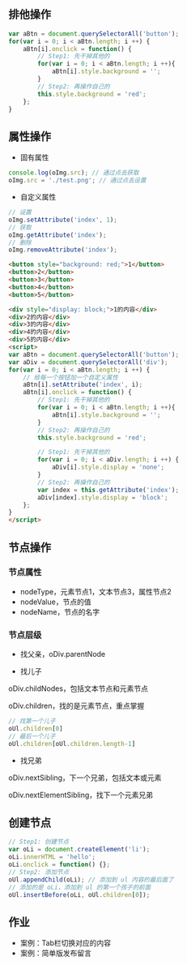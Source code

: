 ## 排他操作

```javascript
var aBtn = document.querySelectorAll('button');
for(var i = 0; i < aBtn.length; i ++) {
    aBtn[i].onclick = function() {
        // Step1: 先干掉其他的
        for(var i = 0; i < aBtn.length; i ++){
            aBtn[i].style.background = '';
        }
        // Step2: 再操作自己的
        this.style.background = 'red';
    };
}
```

## 属性操作

- 固有属性

```javascript
console.log(oImg.src); // 通过点去获取
oImg.src = './test.png'; // 通过点去设置
```

- 自定义属性

```javascript
// 设置
oImg.setAttribute('index', 1);
// 获取
oImg.getAttribute('index');
// 删除
oImg.removeAttribute('index');
```

```html
<button style="background: red;">1</button>
<button>2</button>
<button>3</button>
<button>4</button>
<button>5</button>

<div style="display: block;">1的内容</div>
<div>2的内容</div>
<div>3的内容</div>
<div>4的内容</div>
<div>5的内容</div>
<script>
var aBtn = document.querySelectorAll('button');
var aDiv = document.querySelectorAll('div');
for(var i = 0; i < aBtn.length; i ++) {
    // 给每一个按钮加一个自定义属性
    aBtn[i].setAttribute('index', i);
    aBtn[i].onclick = function() {
        // Step1: 先干掉其他的
        for(var i = 0; i < aBtn.length; i ++){
            aBtn[i].style.background = '';
        }
        // Step2: 再操作自己的
        this.style.background = 'red';

        // Step1: 先干掉其他的
        for(var i = 0; i < aDiv.length; i ++) {
            aDiv[i].style.display = 'none';
        }
        // Step2: 再操作自己的
        var index = this.getAttribute('index');
        aDiv[index].style.display = 'block';
    };
}
</script>
```

## 节点操作

### 节点属性

- nodeType，元素节点1，文本节点3，属性节点2
- nodeValue，节点的值
- nodeName，节点的名字

### 节点层级

- 找父亲，oDiv.parentNode

- 找儿子

oDiv.childNodes，包括文本节点和元素节点

oDiv.children，找的是元素节点，重点掌握

```javascript
// 找第一个儿子
oUl.children[0]
// 最后一个儿子
oUl.children[oUl.children.length-1]
```

- 找兄弟

oDiv.nextSibling，下一个兄弟，包括文本或元素

oDiv.nextElementSibling，找下一个元素兄弟

## 创建节点

```javascript
// Step1: 创建节点
var oLi = document.createElement('li');
oLi.innerHTML = 'hello';
oLi.onclick = function() {};
// Step2: 添加节点
oUl.appendChild(oLi); // 添加到 ul 内容的最后面了
// 添加的是 oLi，添加到 ul 的第一个孩子的前面
oUl.insertBefore(oLi, oUl.children[0]);
```

## 作业

- 案例：Tab栏切换对应的内容
- 案例：简单版发布留言